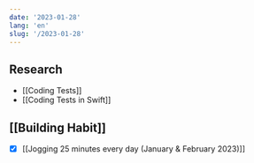 ```yaml
---
date: '2023-01-28'
lang: 'en'
slug: '/2023-01-28'
---
```


## Research

- [[Coding Tests]]
- [[Coding Tests in Swift]]

## [[Building Habit]]

- [x] [[Jogging 25 minutes every day (January & February 2023)]]
